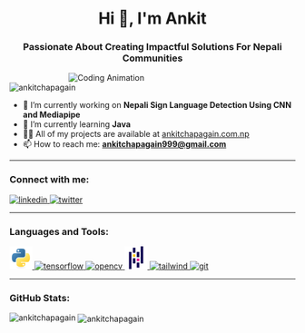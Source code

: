 <h1 align="center">Hi 👋, I'm Ankit</h1>
<h3 align="center">Passionate About Creating Impactful Solutions For Nepali Communities</h3>

<img align="right" width="400" src="https://gifdb.com/images/high/animated-man-computer-coding-nae6mec378lsg1i3.gif" alt="Coding Animation">

<p align="left"> 
  <img src="https://komarev.com/ghpvc/?username=ankitchapagain&label=Profile%20views&color=0e75b6&style=flat" alt="ankitchapagain" /> 
</p>

- 🔭 I’m currently working on **Nepali Sign Language Detection Using CNN and Mediapipe**  
- 🌱 I’m currently learning **Java**  
- 👨‍💻 All of my projects are available at [ankitchapagain.com.np](https://www.ankitchapagain.com.np/)  
- 📫 How to reach me: **ankitchapagain999@gmail.com**

---

<h3 align="left">Connect with me:</h3>
<p align="left">
  <a href="https://linkedin.com/in/ankitchapagain" target="blank">
    <img src="https://cdn-icons-png.flaticon.com/512/174/174857.png" alt="linkedin" width="40" height="40"/>
  </a>
  <a href="https://twitter.com/ankitchapagain" target="blank">
    <img src="https://cdn-icons-png.flaticon.com/512/733/733579.png" alt="twitter" width="40" height="40"/>
  </a>
</p>

---

<h3 align="left">Languages and Tools:</h3>
<p align="left"> 
  <a href="https://www.python.org" target="_blank" rel="noreferrer"> 
    <img src="https://raw.githubusercontent.com/devicons/devicon/master/icons/python/python-original.svg" alt="python" width="40" height="40"/> 
  </a> 
  <a href="https://www.tensorflow.org" target="_blank" rel="noreferrer"> 
    <img src="https://www.vectorlogo.zone/logos/tensorflow/tensorflow-icon.svg" alt="tensorflow" width="40" height="40"/> 
  </a>
  <a href="https://opencv.org/" target="_blank" rel="noreferrer"> 
    <img src="https://www.vectorlogo.zone/logos/opencv/opencv-icon.svg" alt="opencv" width="40" height="40"/> 
  </a>
  <a href="https://pandas.pydata.org/" target="_blank" rel="noreferrer"> 
    <img src="https://raw.githubusercontent.com/devicons/devicon/2ae2a900d2f041da66e950e4d48052658d850630/icons/pandas/pandas-original.svg" alt="pandas" width="40" height="40"/> 
  </a> 
  <a href="https://tailwindcss.com/" target="_blank" rel="noreferrer"> 
    <img src="https://www.vectorlogo.zone/logos/tailwindcss/tailwindcss-icon.svg" alt="tailwind" width="40" height="40"/> 
  </a> 
  <a href="https://git-scm.com/" target="_blank" rel="noreferrer"> 
    <img src="https://www.vectorlogo.zone/logos/git-scm/git-scm-icon.svg" alt="git" width="40" height="40"/> 
  </a>
  <!-- Add other tools as needed -->
</p>

---

<h3 align="left">GitHub Stats:</h3>
<p><img align="left" src="https://github-readme-stats.vercel.app/api/top-langs?username=ankitchapagain&show_icons=true&locale=en&layout=compact" alt="ankitchapagain" /></p>

<p>&nbsp;<img align="center" src="https://github-readme-stats.vercel.app/api?username=ankitchapagain&show_icons=true&locale=en" alt="ankitchapagain" /></p>
